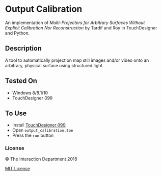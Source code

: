 # Output Calibration
An implementation of _Multi-Projectors for Arbitrary Surfaces Without Explicit Calibration Nor Reconstruction_ by Tardif and Roy in TouchDesigner and Python.

## Description
A tool to automatically projection map still images and/or video onto an arbitrary, physical surface using structured light.

## Tested On
- Windows 8/8.1/10
- TouchDesigner 099

## To Use
- Install [TouchDesigner 099](https://www.derivative.ca/099/Downloads/)
- Open `output_calibration.toe`
- Press the `run` button

### License
:copyright: The Interaction Department 2018

[MIT License](http://en.wikipedia.org/wiki/MIT_License)
